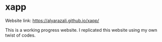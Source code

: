 # xapp
Website link: https://alyarazali.github.io/xapp/

This is a working progress website. I replicated this website using my own twist of codes. 
